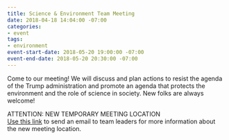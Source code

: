 ```yaml
---
title: Science & Environment Team Meeting
date: 2018-04-18 14:04:00 -07:00
categories:
- event
tags:
- environment
event-start-date: 2018-05-20 19:00:00 -07:00
event-end-date: 2018-05-20 20:30:00 -07:00
---
```


Come to our meeting! We will discuss and plan actions to resist the agenda of the Trump administration and promote an agenda that protects the environment and the role of science in society. New folks are always welcome!

ATTENTION: NEW TEMPORARY MEETING LOCATION  
[Use this link](mailto:bishoplm@gmail.com?subject=New%20Meeting%20Location) to send an email to team leaders for more information about the new meeting location.